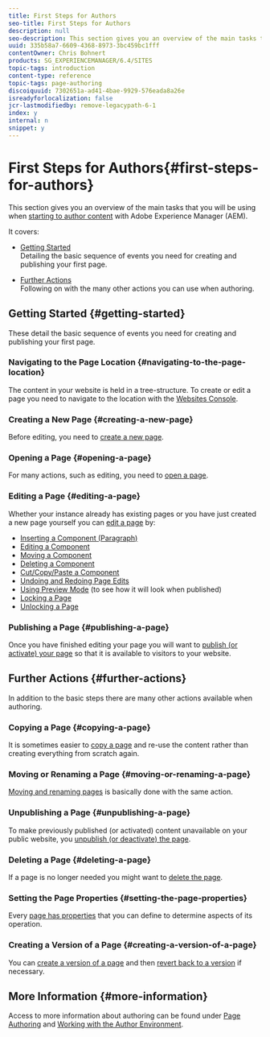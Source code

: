 ```yaml
---
title: First Steps for Authors
seo-title: First Steps for Authors
description: null
seo-description: This section gives you an overview of the main tasks that you will be using when starting to author content with Adobe Experience Manager (AEM).
uuid: 335b58a7-6609-4368-8973-3bc459bc1fff
contentOwner: Chris Bohnert
products: SG_EXPERIENCEMANAGER/6.4/SITES
topic-tags: introduction
content-type: reference
topic-tags: page-authoring
discoiquuid: 7302651a-ad41-4bae-9929-576eada8a26e
isreadyforlocalization: false
jcr-lastmodifiedby: remove-legacypath-6-1
index: y
internal: n
snippet: y
---
```


# First Steps for Authors{#first-steps-for-authors}

This section gives you an overview of the main tasks that you will be using when [starting to author content](../../authoring/using/author.md#conceptofauthoringandpublishing) with Adobe Experience Manager (AEM).

It covers:

* [Getting Started](#gettingstarted)  
  Detailing the basic sequence of events you need for creating and publishing your first page.  

* [Further Actions](#furtheractions)  
  Following on with the many other actions you can use when authoring.

## Getting Started {#getting-started}

These detail the basic sequence of events you need for creating and publishing your first page.

### Navigating to the Page Location {#navigating-to-the-page-location}

The content in your website is held in a tree-structure. To create or edit a page you need to navigate to the location with the [Websites Console](../../classic-ui-authoring/using/author-env-basic-handling.md#main-pars-title-7).

### Creating a New Page {#creating-a-new-page}

Before editing, you need to [create a new page](../../classic-ui-authoring/using/classic-page-author-manage-pages.md#main-pars-title-qlklrx-refd).

### Opening a Page {#opening-a-page}

For many actions, such as editing, you need to [open a page](../../classic-ui-authoring/using/classic-page-author-manage-pages.md#main-pars-title-5-nywjma-refd).

### Editing a Page {#editing-a-page}

Whether your instance already has existing pages or you have just created a new page yourself you can [edit a page](../../classic-ui-authoring/using/classic-page-author-edit-content.md) by:

* [Inserting a Component (Paragraph)](../../classic-ui-authoring/using/classic-page-author-edit-content.md#main-pars-title-5-gdvngq-refd)
* [Editing a Component](../../classic-ui-authoring/using/classic-page-author-edit-content.md#main-pars-title-7-adkyem-refd)
* [Moving a Component](../../classic-ui-authoring/using/classic-page-author-edit-content.md#main-pars-title-8-umkkve-refd)
* [Deleting a Component](../../classic-ui-authoring/using/classic-page-author-edit-content.md#main-pars-title-9-hpunvg-refd)
* [Cut/Copy/Paste a Component](../../classic-ui-authoring/using/classic-page-author-edit-content.md#main-pars-title-29)
* [Undoing and Redoing Page Edits](../../classic-ui-authoring/using/classic-page-author-edit-content.md#main-pars-title-10-bslhyy-refd)
* [Using Preview Mode](../../classic-ui-authoring/using/classic-page-author-edit-content.md#main-pars-title-10) (to see how it will look when published)
* [Locking a Page](../../classic-ui-authoring/using/classic-page-author-edit-content.md#main-pars-title-5)
* [Unlocking a Page](../../classic-ui-authoring/using/classic-page-author-edit-content.md#main-pars-title-11)

### Publishing a Page {#publishing-a-page}

Once you have finished editing your page you will want to [publish (or activate) your page](../../classic-ui-authoring/using/classic-page-author-publish-pages.md#main-pars-title-10) so that it is available to visitors to your website.

## Further Actions {#further-actions}

In addition to the basic steps there are many other actions available when authoring.

### Copying a Page {#copying-a-page}

It is sometimes easier to [copy a page](../../classic-ui-authoring/using/classic-page-author-manage-pages.md#main-pars-title-4-jzkzny-refd) and re-use the content rather than creating everything from scratch again.

### Moving or Renaming a Page {#moving-or-renaming-a-page}

[Moving and renaming pages](../../classic-ui-authoring/using/classic-page-author-manage-pages.md#main-pars-title-1-lgcpte-refd) is basically done with the same action.

### Unpublishing a Page {#unpublishing-a-page}

To make previously published (or activated) content unavailable on your public website, you [unpublish (or deactivate) the page](../../classic-ui-authoring/using/classic-page-author-publish-pages.md#main-pars-title-6).

### Deleting a Page {#deleting-a-page}

If a page is no longer needed you might want to [delete the page](../../classic-ui-authoring/using/classic-page-author-manage-pages.md#main-pars-title-2-yjepps-refd).

### Setting the Page Properties {#setting-the-page-properties}

Every [page has properties](../../classic-ui-authoring/using/classic-page-author-edit-page-properties.md) that you can define to determine aspects of its operation.

### Creating a Version of a Page {#creating-a-version-of-a-page}

You can [create a version of a page](../../classic-ui-authoring/using/classic-page-author-work-with-versions.md#creatinganewversion) and then [revert back to a version](../../classic-ui-authoring/using/classic-page-author-work-with-versions.md#restoringapageversionfromsidekick) if necessary.

## More Information {#more-information}

Access to more information about authoring can be found under [Page Authoring](../../classic-ui-authoring/using/classic-page-author.md) and [Working with the Author Environment](../../classic-ui-authoring/using/author-env.md).
